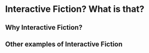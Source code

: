 # Interactive Fiction? What is that?

## Why Interactive Fiction?

## Other examples of Interactive Fiction
